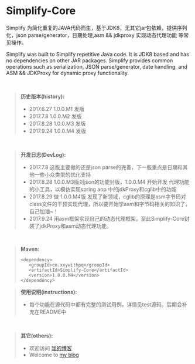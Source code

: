 # Simplify-Core

 
Simplify 为简化重复的JAVA代码而生，基于JDK8，无其它jar包依赖，提供序列化，json parse/generator，日期处理,asm && jdkproxy 实现动态代理功能 等常见操作。

Simplify was built to Simplify repetitive Java code. It is JDK8 based and has no dependencies on other JAR packages. Simplify provides common operations such as serialization, JSON parse/generator, date handling, and ASM && JDKProxy for dynamic proxy functionality.

<br />

> **历史版本(history):**
> - 2017.6.27 1.0.0.M1 发版  
> - 2017.7.8 1.0.0.M2 发版
> - 2017.8.28 1.0.0.M3 发版 
> - 2017.9.24 1.0.0.M4 发版 
<br />

> **开发日志(DevLog):**
> - 2017.7.8 这版主要做的还是json parse的完善，下一版重点是日期和其他一些小众类型的优化支持
> - 2017.8.28  1.0.0.M3版对json的功能封版，1.0.0.M4 开始开发 代理功能的小工具，以模仿实现spring aop 中的jdkProxy和cglib中的功能
> - 2017.8.29  做 1.0.0.M4版 发现了新领域，cglib的原理是asm字节码对class文件的干预实现代理，所以要开始学asm和字节码相关的知识了，自己加油~！
> - 2017.9.24  用asm框架实现自己的动态代理框架。至此Simplify-Core封装了jdkProxy和asm动态代理功能。
<br />

> **Maven:**
>```
><dependency>
>    <groupId>cn.xxywithpq</groupId>
>    <artifactId>Simplify-Core</artifactId>
>    <version>1.0.0.M4</version>
></dependency>
>```

> **使用说明(instructions):**  
> - 每个功能在源代码中都有完整的测试用例，详情见test源码。后期会补充在README中

<br />

> **其它(others):**  
> - 欢迎访问 [我的博客](http://blog.csdn.net/lovejj1994)
> - Welcome to [my blog](http://blog.csdn.net/lovejj1994)